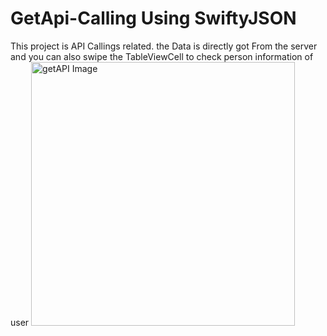 # GetApi-Calling Using SwiftyJSON
This project is API Callings related. the Data is directly got From the server and you can also swipe the TableViewCell to check person information of user
<img width="422" alt="getAPI Image" src="https://user-images.githubusercontent.com/83275459/135952128-e56c323d-c320-4007-b048-a2beafbe6e87.png">

